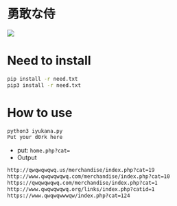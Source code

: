# 勇敢な侍
![](https://github.com/nu11secur1ty/nu11secur1ty/blob/master/SQL%20Dorks%202019/iyukana/logo/samurai-in-battle.jpg)
# Need to install
```bash
pip install -r need.txt
pip3 install -r need.txt
```
# How to use

```bash
python3 iyukana.py 
Put your d0rk here
```

- put: `home.php?cat=`
- Output
```bash
http://qwqwqwqwq.us/merchandise/index.php?cat=19
http://www.qwqwqwqwq.com/merchandise/index.php?cat=10
https://qwqwqwqwq.com/merchandise/index.php?cat=1
http://www.qwqwqwqwq.org/links/index.php?catid=1
https://www.qwqwqwwwqw/index.php?cat=124
``` 
